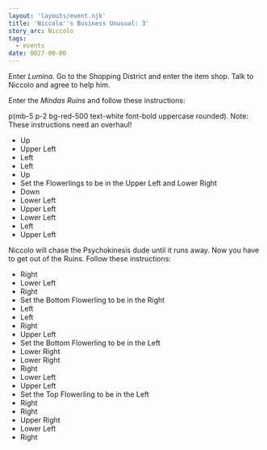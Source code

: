 ```yaml
---
layout: 'layouts/event.njk'
title: 'Niccolo''s Business Unusual: 3'
story_arc: Niccolo
tags:
  - events
date: 0027-00-00
---
```

Enter *Lumina*. Go to the Shopping District and enter the item shop. Talk to Niccolo and agree to help him.

Enter the *Mindas Ruins* and follow these instructions:

p(mb-5 p-2 bg-red-500 text-white font-bold uppercase rounded). Note: These instructions need an overhaul!

* Up
* Upper Left
* Left
* Left
* Up
* Set the Flowerlings to be in the Upper Left and Lower Right
* Down
* Lower Left
* Upper Left
* Lower Left
* Left
* Upper Left

Niccolo will chase the Psychokinesis dude until it runs away. Now you have to get out of the Ruins. Follow these instructions:

* Right
* Lower Left
* Right
* Set the Bottom Flowerling to be in the Right
* Left
* Left
* Right
* Upper Left
* Set the Bottom Flowerling to be in the Left
* Lower Right
* Lower Right
* Right
* Lower Left
* Upper Left
* Set the Top Flowerling to be in the Left
* Right
* Right
* Upper Right
* Lower Left
* Right